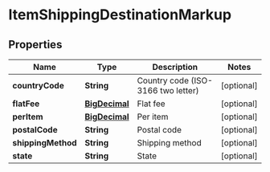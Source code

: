 
# ItemShippingDestinationMarkup

## Properties
Name | Type | Description | Notes
------------ | ------------- | ------------- | -------------
**countryCode** | **String** | Country code (ISO-3166 two letter) |  [optional]
**flatFee** | [**BigDecimal**](BigDecimal.md) | Flat fee |  [optional]
**perItem** | [**BigDecimal**](BigDecimal.md) | Per item |  [optional]
**postalCode** | **String** | Postal code |  [optional]
**shippingMethod** | **String** | Shipping method |  [optional]
**state** | **String** | State |  [optional]



